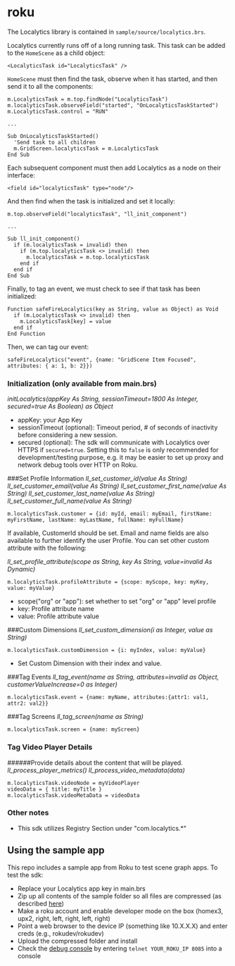 # roku

The Localytics library is contained in `sample/source/localytics.brs`.

Localytics currently runs off of a long running task. This task can be added to the `HomeScene` as a child object:
```
<LocalyticsTask id="LocalyticsTask" />
```
`HomeScene` must then find the task, observe when it has started, and then send it to all the components:
```
m.LocalyticsTask = m.top.findNode("LocalyticsTask")
m.localyticsTask.observeField("started", "OnLocalyticsTaskStarted")
m.LocalyticsTask.control = "RUN"

...

Sub OnLocalyticsTaskStarted()
  'Send task to all children
  m.GridScreen.localyticsTask = m.LocalyticsTask
End Sub

```
Each subsequent component must then add Localytics as a node on their interface:
```
<field id="localyticsTask" type="node"/>
```
And then find when the task is initialized and set it locally:
```
m.top.observeField("localyticsTask", "ll_init_component")

...

Sub ll_init_component()
  if (m.localyticsTask = invalid) then
    if (m.top.localyticsTask <> invalid) then
      m.localyticsTask = m.top.localyticsTask
    end if
  end if
End Sub

```
Finally, to tag an event, we must check to see if that task has been initialized:
```
Function safeFireLocalytics(key as String, value as Object) as Void
  if (m.LocalyticsTask <> invalid) then
    m.LocalyticsTask[key] = value
  end if
End Function
```
Then, we can tag our event:
```
safeFireLocalytics("event", {name: "GridScene Item Focused", attributes: { a: 1, b: 2}})
```

### Initialization (only available from main.brs)
*initLocalytics(appKey As String, sessionTimeout=1800 As Integer, secured=true As Boolean) as Object*
* appKey: your App Key
* sessionTimeout (optional): Timeout period, # of seconds of inactivity before considering a new session.
* secured (optional): The sdk will communicate with Localytics over HTTPS if `secured=true`. Setting this to `false` is only recommended for development/testing purpose, e.g. it may be easier to set up proxy and network debug tools over HTTP on Roku.

###Set Profile Information
*ll_set_customer_id(value As String)*
*ll_set_customer_email(value As String)*
*ll_set_customer_first_name(value As String)*
*ll_set_customer_last_name(value As String)*
*ll_set_customer_full_name(value As String)*
```
m.localyticsTask.customer = {id: myId, email: myEmail, firstName: myFirstName, lastName: myLastName, fullName: myFullName}
```

If available, CustomerId should be set. Email and name fields are also available to further identify the user Profile.
You can set other custom attribute with the following:

*ll_set_profile_attribute(scope as String, key As String, value=invalid As Dynamic)*
```
m.localyticsTask.profileAttribute = {scope: myScope, key: myKey, value: myValue}
```
* scope("org" or "app"): set whether to set "org" or "app" level profile
* key: Profile attribute name
* value: Profile attribute value

###Custom Dimensions
*ll_set_custom_dimension(i as Integer, value as String)*
```
m.localyticsTask.customDimension = {i: myIndex, value: myValue}
```
* Set Custom Dimension with their index and value.

###Tag Events
*ll_tag_event(name as String, attributes=invalid as Object, customerValueIncrease=0 as Integer)*
```
m.localyticsTask.event = {name: myName, attributes:{attr1: val1, attr2: val2}}
```

###Tag Screens
*ll_tag_screen(name as String)*
```
m.localyticsTask.screen = {name: myScreen}
```

### Tag Video Player Details
######Provide details about the content that will be played.
*ll_process_player_metrics()*
*ll_process_video_metadata(data)*
```
m.localyticsTask.videoNode = myVideoPlayer
videoData = { title: myTitle }
m.localyticsTask.videoMetaData = videoData
```

### Other notes
* This sdk utilizes Registry Section under "com.localytics.\*"

## Using the sample app
This repo includes a sample app from Roku to test scene graph apps. To test the sdk:
* Replace your Localytics app key in main.brs
* Zip up all contents of the sample folder so all files are compressed (as described [here](https://blog.roku.com/developer/2016/02/04/hello-world/))
* Make a roku account and enable developer mode on the box (homex3, upx2, right, left, right, left, right)
* Point a web browser to the device IP (something like 10.X.X.X) and enter creds (e.g., rokudev/rokudev)
* Upload the compressed folder and install
* Check the [debug console](https://sdkdocs.roku.com/display/sdkdoc/Debugging+Your+Application) by entering `telnet YOUR_ROKU_IP 8085` into a console
